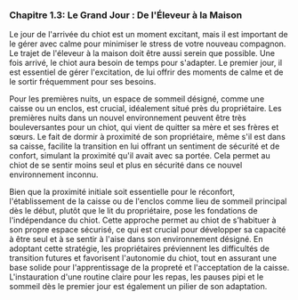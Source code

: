 ### **Chapitre 1.3: Le Grand Jour : De l'Éleveur à la Maison**

Le jour de l'arrivée du chiot est un moment excitant, mais il est important de le gérer avec calme pour minimiser le stress de votre nouveau compagnon. Le trajet de l'éleveur à la maison doit être aussi serein que possible. Une fois arrivé, le chiot aura besoin de temps pour s'adapter. Le premier jour, il est essentiel de gérer l'excitation, de lui offrir des moments de calme et de le sortir fréquemment pour ses besoins.

Pour les premières nuits, un espace de sommeil désigné, comme une caisse ou un enclos, est crucial, idéalement situé près du propriétaire. Les premières nuits dans un nouvel environnement peuvent être très bouleversantes pour un chiot, qui vient de quitter sa mère et ses frères et sœurs. Le fait de dormir à proximité de son propriétaire, même s'il est dans sa caisse, facilite la transition en lui offrant un sentiment de sécurité et de confort, simulant la proximité qu'il avait avec sa portée. Cela permet au chiot de se sentir moins seul et plus en sécurité dans ce nouvel environnement inconnu.

Bien que la proximité initiale soit essentielle pour le réconfort, l'établissement de la caisse ou de l'enclos comme lieu de sommeil principal dès le début, plutôt que le lit du propriétaire, pose les fondations de l'indépendance du chiot. Cette approche permet au chiot de s'habituer à son propre espace sécurisé, ce qui est crucial pour développer sa capacité à être seul et à se sentir à l'aise dans son environnement désigné. En adoptant cette stratégie, les propriétaires préviennent les difficultés de transition futures et favorisent l'autonomie du chiot, tout en assurant une base solide pour l'apprentissage de la propreté et l'acceptation de la caisse. L'instauration d'une routine claire pour les repas, les pauses pipi et le sommeil dès le premier jour est également un pilier de son adaptation. 
